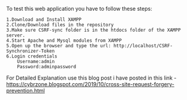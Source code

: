 To test this web application you have to follow these steps:


	1.Download and Install XAMPP
	2.Clone/Download files in the repository
	3.Make sure CSRF-sync folder is in the htdocs folder of the XAMPP server.
	4.Start Apache and Mysql modules from XAMPP
	5.Open up the browser and type the url: http://localhost/CSRF-Synchronizer-Token
	6.Login credentials
		Username:admin
		Password:adminpassword
		
For Detailed Explanation use this blog post i have posted in this link - https://cybrzone.blogspot.com/2019/10/cross-site-request-forgery-prevention.html
